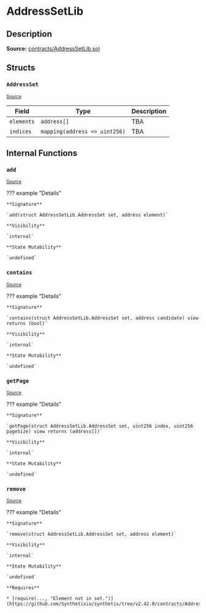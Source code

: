 # AddressSetLib

## Description

**Source:** [contracts/AddressSetLib.sol](https://github.com/Synthetixio/synthetix/tree/v2.42.0/contracts/AddressSetLib.sol)

## Structs

### `AddressSet`

<sub>[Source](https://github.com/Synthetixio/synthetix/tree/v2.42.0/contracts/AddressSetLib.sol#L5)</sub>

| Field      | Type                          | Description |
| ---------- | ----------------------------- | ----------- |
| `elements` | `address[]`                   | TBA         |
| `indices`  | `mapping(address => uint256)` | TBA         |

## Internal Functions

### `add`

<sub>[Source](https://github.com/Synthetixio/synthetix/tree/v2.42.0/contracts/AddressSetLib.sol#L42)</sub>

??? example "Details"

    **Signature**

    `add(struct AddressSetLib.AddressSet set, address element)`

    **Visibility**

    `internal`

    **State Mutability**

    `undefined`

### `contains`

<sub>[Source](https://github.com/Synthetixio/synthetix/tree/v2.42.0/contracts/AddressSetLib.sol#L10)</sub>

??? example "Details"

    **Signature**

    `contains(struct AddressSetLib.AddressSet set, address candidate) view returns (bool)`

    **Visibility**

    `internal`

    **State Mutability**

    `undefined`

### `getPage`

<sub>[Source](https://github.com/Synthetixio/synthetix/tree/v2.42.0/contracts/AddressSetLib.sol#L18)</sub>

??? example "Details"

    **Signature**

    `getPage(struct AddressSetLib.AddressSet set, uint256 index, uint256 pageSize) view returns (address[])`

    **Visibility**

    `internal`

    **State Mutability**

    `undefined`

### `remove`

<sub>[Source](https://github.com/Synthetixio/synthetix/tree/v2.42.0/contracts/AddressSetLib.sol#L50)</sub>

??? example "Details"

    **Signature**

    `remove(struct AddressSetLib.AddressSet set, address element)`

    **Visibility**

    `internal`

    **State Mutability**

    `undefined`

    **Requires**

    * [require(..., "Element not in set.")](https://github.com/Synthetixio/synthetix/tree/v2.42.0/contracts/AddressSetLib.sol#L51)
